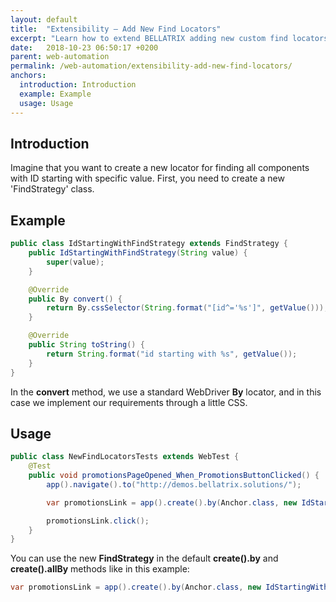 ```yaml
---
layout: default
title:  "Extensibility – Add New Find Locators"
excerpt: "Learn how to extend BELLATRIX adding new custom find locators."
date:   2018-10-23 06:50:17 +0200
parent: web-automation
permalink: /web-automation/extensibility-add-new-find-locators/
anchors:
  introduction: Introduction
  example: Example
  usage: Usage
---
```

Introduction
------------
Imagine that you want to create a new locator for finding all components with ID starting with specific value. First, you need to create a new 'FindStrategy' class.

Example
-------
```java
public class IdStartingWithFindStrategy extends FindStrategy {
    public IdStartingWithFindStrategy(String value) {
        super(value);
    }

    @Override
    public By convert() {
        return By.cssSelector(String.format("[id^='%s']", getValue()));
    }

    @Override
    public String toString() {
        return String.format("id starting with %s", getValue());
    }
}
```
In the **convert** method, we use a standard WebDriver **By** locator, and in this case we implement our requirements through a little CSS.

<!-- To ease the usage of the locator, we need to create methods in ComponentCreateService and WebComponent classes.

```csharp
public static class ElementCreateExtensions
{
    public static ElementsList<TElement> CreateAllByIdStartingWith<TElement>(this Element element, string idEnding)
        where TElement : Element => new ElementsList<TElement>(new FindIdStartingWithStrategy(idEnding), element.WrappedElement);
}
```

```csharp
public static class ElementRepositoryExtensions
{
    public static TElement CreateByIdStartingWith<TElement>(this ElementCreateService repository, string idPrefix, bool shouldCache = false)
        where TElement : Element => repository.Create<TElement, FindIdStartingWithStrategy>(new FindIdStartingWithStrategy(idPrefix), shouldCache);

    public static ElementsList<TElement> CreateAllByIdStartingWith<TElement>(this ElementCreateService repository, string idPrefix)
        where TElement : Element => new ElementsList<TElement>(new FindIdStartingWithStrategy(idPrefix), null);
}
``` -->

Usage
------------
```java
public class NewFindLocatorsTests extends WebTest {
    @Test
    public void promotionsPageOpened_When_PromotionsButtonClicked() {
        app().navigate().to("http://demos.bellatrix.solutions/");

        var promotionsLink = app().create().by(Anchor.class, new IdStartingWithFindStrategy("promo"));

        promotionsLink.click();
    }
}
```
You can use the new **FindStrategy** in the default **create().by** and **create().allBy** methods like in this example:
```java
var promotionsLink = app().create().by(Anchor.class, new IdStartingWithFindStrategy("promo"));
```